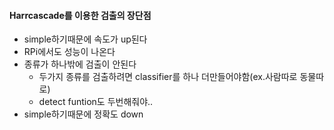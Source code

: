#### Harrcascade를 이용한 검출의 장단점

- simple하기때문에 속도가 up된다
- RPi에서도 성능이 나온다
- 종류가 하나밖에 검출이 안된다
  - 두가지 종류를 검출하려면 classifier를 하나 더만들어야함(ex.사람따로 동물따로)
  - detect funtion도 두번해줘야..
- simple하기때문에 정확도 down

